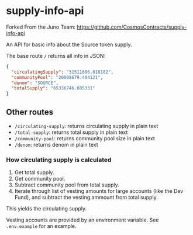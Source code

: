 # supply-info-api

Forked From the Juno Team: https://github.com/CosmosContracts/supply-info-api

An API for basic info about the Source token supply.

The base route `/` returns all info in JSON:

```json
{
  "circulatingSupply": "31511686.018182",
  "communityPool": "20008679.404121",
  "denom": "SOURCE",
  "totalSupply": "65336746.085331"
}
```

## Other routes

- `/circulating-supply`: returns circulating supply in plain text
- `/total-supply`: returns total supply in plain text
- `/community-pool`: returns community pool size in plain text
- `/denom`: returns denom in plain text

### How circulating supply is calculated

1. Get total supply.
2. Get community pool.
3. Subtract community pool from total supply.
4. Iterate through list of vesting amounts for large accounts (like the Dev Fund), and subtract the vesting ammount from total supply.

This yields the circulating supply.

Vesting accounts are provided by an environment variable. See `.env.example` for an example.
